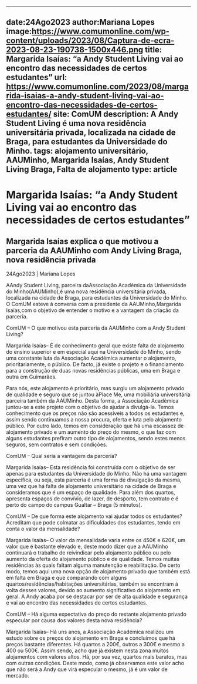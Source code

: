 
---
date:24Ago2023
author:Mariana Lopes
image:https://www.comumonline.com/wp-content/uploads/2023/08/Captura-de-ecra-2023-08-23-190738-1500x446.png
title: Margarida Isaías: “a Andy Student Living vai ao encontro das necessidades de certos estudantes”
url: https://www.comumonline.com/2023/08/margarida-isaias-a-andy-student-living-vai-ao-encontro-das-necessidades-de-certos-estudantes/
site: ComUM
description: A Andy Student Living é uma nova residência universitária privada, localizada na cidade de Braga, para estudantes da Universidade do Minho.
tags: alojamento universitário, AAUMinho, Margarida Isaías, Andy Student Living Braga, Falta de alojamento
type: article
---


# Margarida Isaías: “a Andy Student Living vai ao encontro das necessidades de certos estudantes”

## Margarida Isaías explica o que motivou a parceria da AAUMinho com Andy Living Braga,  nova residência privada

24Ago2023 | Mariana Lopes

AAndy Student Living, parceira daAssociação Académica da Universidade do Minho(AAUMinho),é uma nova residência universitária privada, localizada na cidade de Braga, para estudantes da Universidade do Minho. O ComUM esteve à conversa com a presidente da AAUMinho,Margarida Isaías,com o objetivo de entender o motivo e a vantagem da criação da parceria.







ComUM – O que motivou esta parceria da AAUMinho com a Andy Student Living?

Margarida Isaías– É de conhecimento geral que existe falta de alojamento do ensino superior e em especial aqui na Universidade do Minho, sendo uma constante luta da Associação Académica aumentar o alojamento, prioritariamente, o público. De facto, já existe o projeto e o financiamento para a construção de duas novas residências públicas, uma em Braga e outra em Guimarães.

Para nós, este alojamento é prioritário, mas surgiu um alojamento privado de qualidade e seguro que se juntou àPlace Me, uma mobiliária universitária parceira também da AAUMinho. Desta forma, a Associação Académica juntou-se a este projeto com o objetivo de ajudar a divulgá-la. Temos conhecimento que os preços não são acessíveis a todos os estudantes e, assim sendo continuamos a nossa procura, oferta e luta pelo alojamento público. Por outro lado, temos em consideração que há uma escassez de alojamento privado e um aumento do preço do mesmo, o que faz com alguns estudantes prefiram outro tipo de alojamentos, sendo estes menos seguros, sem contratos e sem condições.



ComUM – Qual seria a vantagem da parceria?

Margarida Isaías– Esta residência foi construída com o objetivo de ser apenas para estudantes da Universidade do Minho. Não há uma vantagem específica, ou seja, esta parceria é uma forma de divulgação da mesma, uma vez que há falta de alojamento universitário na cidade de Braga e consideramos que é um espaço de qualidade. Para além dos quartos, apresenta espaços de convívio, de lazer, de desporto, tem contrato e é perto do campo do campus Gualtar – Braga (5 minutos).



ComUM – De que forma este alojamento vai ajudar todos os estudantes? Acreditam que pode colmatar as dificuldades dos estudantes, tendo em conta o valor da mensalidade?

Margarida Isaías– O valor da mensalidade varia entre os 450€ e 620€, um valor que é bastante elevado e, deste modo dizer que a AAUMinho continuará o trabalho de reivindicar pelo alojamento público ou pelo aumento da oferta do alojamento público e de qualidade. Temos muitas residências às quais faltam alguma manutenção e reabilitação. De certo modo, temos aqui uma nova opção de alojamento privado que também está em falta em Braga e que comparando com alguns quartos/residências/habitações universitárias, também se encontram à volta desses valores, devido ao aumento significativo do alojamento em geral. A Andy acaba por se destacar por ser de alta qualidade e segurança e vai ao encontro das necessidades de certos estudantes.



ComUM – Há alguma expectativa do preço do restante alojamento privado especular por causa dos valores desta nova residência?

Margarida Isaías– Há uns anos, a Associação Académica realizou um estudo sobre os preços do alojamento em Braga e concluímos que há preços bastante diferentes. Há quartos a 200€, outros a 300€ e mesmo a 400 ou 500€. Assim sendo, acho que já existem nesta zona muitos alojamentos com valores altos. Há, por sua vez, quartos mais baratos, mas com outras condições. Deste modo, como já observamos este valor acho que não será a Andy que virá especular o mesmo, já é um valor de mercado.

